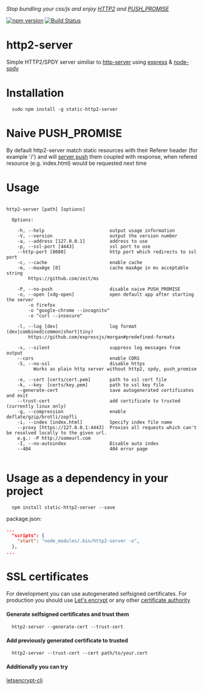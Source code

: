 *Stop bundling your css/js and enjoy [HTTP2](https://http2.github.io/) and [PUSH_PROMISE](http://httpwg.org/specs/rfc7540.html#PUSH_PROMISE)*

[![npm version](https://badge.fury.io/js/static-http2-server.svg)](https://badge.fury.io/js/static-http2-server)
[![Build Status](https://travis-ci.org/slavaGanzin/http2-server.svg?branch=master)](https://travis-ci.org/slavaGanzin/http2-server)
<!-- [![](https://david-dm.org/slavaGanzin/http2-server.svg)](https://david-dm.org/slavaGanzin/http2-server) -->

# http2-server
Simple HTTP2/SPDY server similiar to [http-server](https://github.com/indexzero/http-server) using [express](https://github.com/expressjs/express) & [node-spdy](https://github.com/indutny/node-spdy)

# Installation
```
  sudo npm install -g static-http2-server
```
# Naive PUSH_PROMISE
By default http2-server match static resources with their Referer header (for example '/') and will [server push](https://http2.github.io/faq/#whats-the-benefit-of-server-push) them coupled with response, when refered resource (e.g. index.html) would be requested next time

# Usage

```

http2-server [path] [options]

  Options:

    -h, --help                        output usage information
    -V, --version                     output the version number
    -a, --address [127.0.0.1]         address to use
    -p, --ssl-port [4443]             ssl port to use
    --http-port [8080]                http port which redirects to ssl port
    -c, --cache                       enable cache
    -m, --maxAge [0]                  cache maxAge in ms acceptable string
        https://github.com/zeit/ms

    -P, --no-push                     disable naive PUSH_PROMISE
    -o, --open [xdg-open]             open default app after starting the server
        -o firefox
        -o "google-chrome --incognito"
        -o "curl --insecure"

    -l, --log [dev]                   log format (dev|combined|common|short|tiny)
        https://github.com/expressjs/morgan#predefined-formats

    -s, --silent                      suppress log messages from output
    --cors                            enable CORS
    -S, --no-ssl                      disable https
          Works as plain http server without http2, spdy, push_promise

    -e, --cert [certs/cert.pem]       path to ssl cert file
    -k, --key  [certs/key.pem]        path to ssl key file
    --generate-cert                   save autogenerated certificates and exit
    --trust-cert                      add certificate to trusted (currently linux only)
    -g, --compression                 enable deflate/gzip/brotli/zopfli
    -i, --index [index.html]          Specify index file name
    --proxy [https://127.0.0.1:4443]  Proxies all requests which can't be resolved locally to the given url.
    e.g.: -P http://someurl.com
    -I, --no-autoindex                Disable auto index
    --404                             404 error page


```

# Usage as a dependency in your project

```
  npm install static-http2-server --save
```

package.json:
```json
...
  "scripts": {
    "start": "node_modules/.bin/http2-server -o",
  },
...
```

# SSL certificates
For development you can use autogenerated selfsigned certificates. For production you should use [Let's encrypt](https://letsencrypt.org/) or any other [certificate authority](https://en.wikipedia.org/wiki/Certificate_authority)


#### Generate selfsigned certificates and trust them
```
  http2-server --generate-cert --trust-cert
```

#### Add previously generated certificate to trusted
```
  http2-server --trust-cert --cert path/to/your.cert
```

#### Additionally you can try
[letsencrypt-cli](https://github.com/Daplie/letsencrypt-cli)
